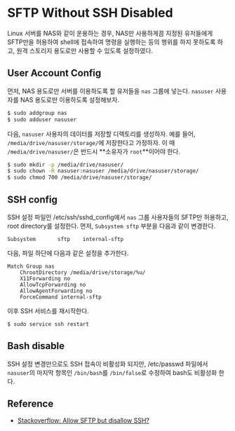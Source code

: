 # SFTP Without SSH Disabled

Linux 서버를 NAS와 같이 운용하는 경우, NAS만 사용하게끔 지정된 유저들에게 SFTP만을 허용하여 shell에 접속하여 명령을 실행하는 등의 행위를 하지 못하도록 하고, 원격 스토리지 용도로만 사용할 수 있도록 설정하였다.

## User Account Config

먼저, NAS 용도로만 서버를 이용하도록 할 유저들을 `nas` 그룹에 넣는다. `nasuser` 사용자를 NAS 용도로만 이용하도록 설정해보자.

```sh
$ sudo addgroup nas
$ sudo adduser nasuser
```

다음, `nasuser` 사용자의 데이터를 저장할 디렉토리를 생성하자. 예를 들어, `/media/drive/nasuser/storage/`에 저장한다고 가정하자. 이 때 `/media/drive/nasuser/`은 반드시 **소유자가 `root`**이어야 한다.

```sh
$ sudo mkdir -p /media/drive/nasuser/
$ sudo chown -R nasuser:nasuser /media/drive/nasuser/storage/
$ sudo chmod 700 /media/drive/nasuser/storage/
```

## SSH config

SSH 설정 파일인 /etc/ssh/sshd_config에서 `nas` 그룹 사용자들의 SFTP만 허용하고, root directory를 설정한다. 먼저, `Subsystem sftp` 부분을 다음과 같이 변경한다.

```
Subsystem       sftp    internal-sftp
```

다음, 파일 하단에 다음과 같은 설정을 추가한다.

```
Match Group nas
    ChrootDirectory /media/drive/storage/%u/
    X11Forwarding no
    AllowTcpForwarding no
    AllowAgentForwarding no
    ForceCommand internal-sftp
```

이후 SSH 서비스를 재시작한다.

```sh
$ sudo service ssh restart
```

## Bash disable

SSH 설정 변경만으로도 SSH 접속이 비활성화 되지만, /etc/passwd 파일에서 `nasuser`의 마지막 항목인 `/bin/bash`를 `/bin/false`로 수정하여 bash도 비활성화 한다.

## Reference

* [Stackoverflow: Allow SFTP but disallow SSH?](https://serverfault.com/questions/354615/allow-sftp-but-disallow-ssh)
